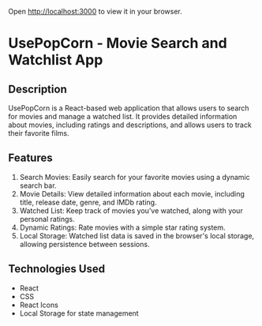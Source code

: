 Open [http://localhost:3000](http://localhost:3000) to view it in your browser.

# UsePopCorn - Movie Search and Watchlist App

## Description

UsePopCorn is a React-based web application that allows users to search for movies and manage a watched list. It provides detailed information about movies, including ratings and descriptions, and allows users to track their favorite films.

## Features

1. Search Movies: Easily search for your favorite movies using a dynamic search bar.
2. Movie Details: View detailed information about each movie, including title, release date, genre, and IMDb rating.
3. Watched List: Keep track of movies you’ve watched, along with your personal ratings.
4. Dynamic Ratings: Rate movies with a simple star rating system.
5. Local Storage: Watched list data is saved in the browser's local storage, allowing persistence between sessions.

## Technologies Used

- React
- CSS
- React Icons
- Local Storage for state management
